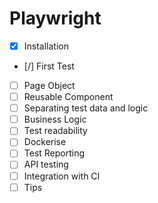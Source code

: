 # Playwright

- [x] Installation
- [/] First Test
- [ ] Page Object
- [ ] Reusable Component
- [ ] Separating test data and logic
- [ ] Business Logic
- [ ] Test readability
- [ ] Dockerise
- [ ] Test Reporting
- [ ] API testing
- [ ] Integration with CI
- [ ] Tips
